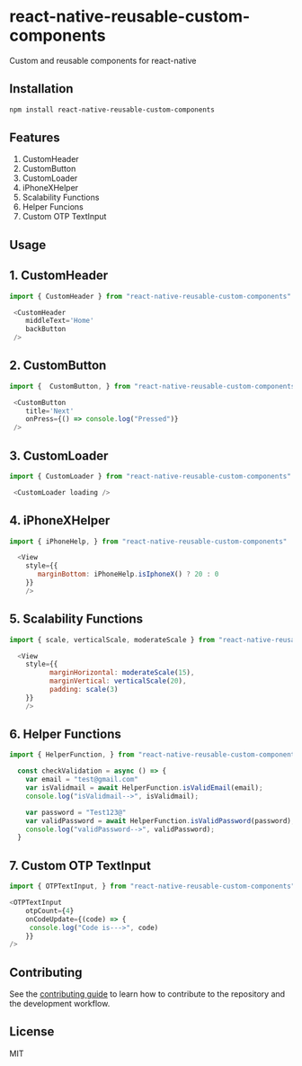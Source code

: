 # react-native-reusable-custom-components

Custom and reusable components for react-native

## Installation

```sh
npm install react-native-reusable-custom-components
```

## Features
1. CustomHeader
2. CustomButton
3. CustomLoader
4. iPhoneXHelper
5. Scalability Functions
6. Helper Funcions
7. Custom OTP TextInput

## Usage

## 1. CustomHeader
```js
import { CustomHeader } from "react-native-reusable-custom-components"

 <CustomHeader
    middleText='Home'
    backButton
 />
```

## 2. CustomButton
```js
import {  CustomButton, } from "react-native-reusable-custom-components"

 <CustomButton
    title='Next'
    onPress={() => console.log("Pressed")}
 />
```

## 3. CustomLoader
```js
import { CustomLoader } from "react-native-reusable-custom-components"

 <CustomLoader loading />
```
## 4. iPhoneXHelper
```js
import { iPhoneHelp, } from "react-native-reusable-custom-components"

  <View
    style={{
       marginBottom: iPhoneHelp.isIphoneX() ? 20 : 0
    }}
    />
```

## 5. Scalability Functions
```js
import { scale, verticalScale, moderateScale } from "react-native-reusable-custom-components"

  <View
    style={{
          marginHorizontal: moderateScale(15),
          marginVertical: verticalScale(20),
          padding: scale(3)
    }}
    />
```

## 6. Helper Functions
```js
import { HelperFunction, } from "react-native-reusable-custom-components"

  const checkValidation = async () => {
    var email = "test@gmail.com"
    var isValidmail = await HelperFunction.isValidEmail(email);
    console.log("isValidmail-->", isValidmail);

    var password = "Test123@"
    var validPassword = await HelperFunction.isValidPassword(password);
    console.log("validPassword-->", validPassword);
  }
```

## 7. Custom OTP TextInput
```js
import { OTPTextInput, } from "react-native-reusable-custom-components"

<OTPTextInput
    otpCount={4}
    onCodeUpdate={(code) => {
     console.log("Code is--->", code)
    }}
/>
```

## Contributing

See the [contributing guide](CONTRIBUTING.md) to learn how to contribute to the repository and the development workflow.

## License

MIT
